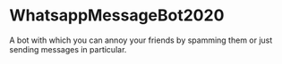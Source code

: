 # WhatsappMessageBot2020
 A  bot with which you can annoy your friends by spamming them or just sending messages in particular.
